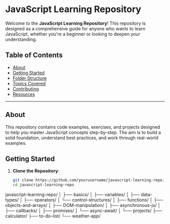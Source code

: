 # JavaScript Learning Repository

Welcome to the **JavaScript Learning Repository**! This repository is designed as a comprehensive guide for anyone who wants to learn JavaScript, whether you're a beginner or looking to deepen your understanding.

## Table of Contents

- [About](#about)
- [Getting Started](#getting-started)
- [Folder Structure](#folder-structure)
- [Topics Covered](#topics-covered)
- [Contributing](#contributing)
- [Resources](#resources)

---

## About

This repository contains code examples, exercises, and projects designed to help you master JavaScript concepts step-by-step. The aim is to build a solid foundation, understand best practices, and work through real-world examples.

## Getting Started

1. **Clone the Repository**:
   ```bash
   git clone https://github.com/yourusername/javascript-learning-repo.git
   cd javascript-learning-repo
javascript-learning-repo/
│
├── basics/
│   ├── variables/
│   ├── data-types/
│   ├── operators/
│   └── control-structures/
│
├── functions/
│
├── objects-and-arrays/
│
├── DOM-manipulation/
│
├── asynchronous-js/
│   ├── callbacks/
│   ├── promises/
│   └── async-await/
│
└── projects/
    ├── calculator/
    ├── to-do-list/
    └── weather-app/
